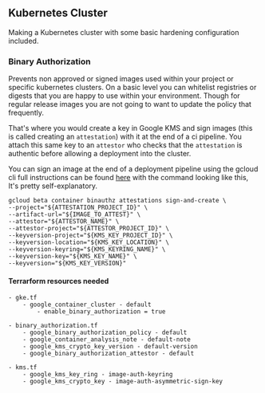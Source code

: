 ## Kubernetes Cluster

Making a Kubernetes cluster with some basic hardening configuration included.



### Binary Authorization
Prevents non approved or signed images used within your project or specific kubernetes clusters.
On a basic level you can whitelist registries or digests that you are happy to use within your environment. 
Though for regular release images you are not going to want to update the policy that frequently.

That's where you would create a key in Google KMS and sign images (this is called creating an `attestation`) with it at the end of a ci pipeline.
You attach this same key to an `attestor` who checks that the `attestation` is authentic before allowing a deployment into the cluster.

You can sign an image at the end of a deployment pipeline using the gcloud cli full instructions can be found [here](https://cloud.google.com/binary-authorization/docs/making-attestations#gcloud)
with the command looking like this, It's pretty self-explanatory.

```
gcloud beta container binauthz attestations sign-and-create \
--project="${ATTESTATION_PROJECT_ID}" \
--artifact-url="${IMAGE_TO_ATTEST}" \
--attestor="${ATTESTOR_NAME}" \
--attestor-project="${ATTESTOR_PROJECT_ID}" \
--keyversion-project="${KMS_KEY_PROJECT_ID}" \
--keyversion-location="${KMS_KEY_LOCATION}" \
--keyversion-keyring="${KMS_KEYRING_NAME}" \
--keyversion-key="${KMS_KEY_NAME}" \
--keyversion="${KMS_KEY_VERSION}"
```


#### Terrarform resources needed
    
    - gke.tf
        - google_container_cluster - default 
            - enable_binary_authorization = true

    - binary_authorization.tf
        - google_binary_authorization_policy - default
        - google_container_analysis_note - default-note
        - google_kms_crypto_key_version - default-version
        - google_binary_authorization_attestor - default
    
    - kms.tf
        - google_kms_key_ring - image-auth-keyring
        - google_kms_crypto_key - image-auth-asymmetric-sign-key